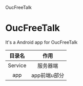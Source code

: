 OucFreeTalk
# OucFreeTalk
It's a Android app for OucFreeTalk

| 目录名     | 作用     |
| :-------: | :-------------------:|
|Service   |服务器端|
|app       |app前端u部分|
